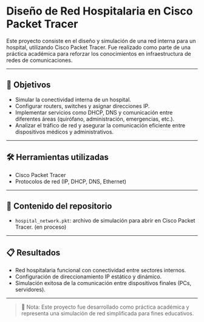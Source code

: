 # Diseño de Red Hospitalaria en Cisco Packet Tracer

Este proyecto consiste en el diseño y simulación de una red interna para un hospital, utilizando Cisco Packet Tracer. Fue realizado como parte de una práctica académica para reforzar los conocimientos en infraestructura de redes de comunicaciones.

---

## 🎯 Objetivos

- Simular la conectividad interna de un hospital.
- Configurar routers, switches y asignar direcciones IP.
- Implementar servicios como DHCP, DNS y comunicación entre diferentes áreas (quirófano, administración, emergencias, etc.).
- Analizar el tráfico de red y asegurar la comunicación eficiente entre dispositivos médicos y administrativos.

---

## 🛠️ Herramientas utilizadas

- Cisco Packet Tracer
- Protocolos de red (IP, DHCP, DNS, Ethernet)

---

## 📂 Contenido del repositorio

- `hospital_network.pkt`: archivo de simulación para abrir en Cisco Packet Tracer. (en proceso)

---

## 📋 Resultados

- Red hospitalaria funcional con conectividad entre sectores internos.
- Configuración de direccionamiento IP estático y dinámico.
- Simulación exitosa de la comunicación entre dispositivos finales (PCs, servidores).

---

> 📢 Nota: Este proyecto fue desarrollado como práctica académica y representa una simulación de red simplificada para fines educativos.

